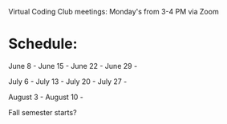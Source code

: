 Virtual Coding Club meetings: Monday's from 3-4 PM via Zoom

# Schedule:

June 8 - 
June 15 - 
June 22 -
June 29 -

July 6 - 
July 13 -
July 20 -
July 27 -

August 3 -
August 10 -

Fall semester starts?
